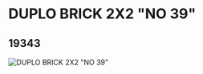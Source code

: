 # DUPLO BRICK 2X2 "NO 39"
## 19343
![DUPLO BRICK 2X2 "NO 39"](https://lc-www-live-s.legocdn.com/media/bricks/5/2/6099425.jpg)